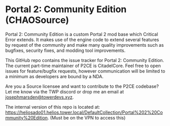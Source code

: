 # Portal 2: Community Edition (CHAOSource)

Portal 2: Community Edition is a custom Portal 2 mod base which Critical Error extends.
It makes use of the engine code to extend several features by request of the community and make many quality improvements such as bugfixes, security fixes, and modding tool improvements.

This GitHub repo contains the issue tracker for Portal 2: Community Edition. The current part-time maintainer of P2CE is CitadelCore.
Feel free to open issues for feature/bugfix requests, however communication will be limited to a minimum as developers are bound by a NDA.

Are you a Source licensee and want to contribute to the P2CE codebase? Let me know via the TWP discord or drop me an email at <josephmarsden@towerdevs.xyz>.

The internal version of this repo is located at:
https://heliosado01.helios.tower.local/DefaultCollection/Portal%202%20Community%20Edition. 
(Must be on the VPN to access this)
